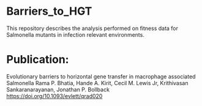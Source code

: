 # Barriers_to_HGT
This repository describes the analysis performed on fitness data for Salmonella mutants in infection relevant environments.

# Publication:
Evolutionary barriers to horizontal gene transfer in macrophage associated Salmonella
Rama P. Bhatia, Hande A. Kirit, Cecil M. Lewis Jr, Krithivasan Sankaranarayanan, Jonathan P. Bollback
https://doi.org/10.1093/evlett/qrad020
